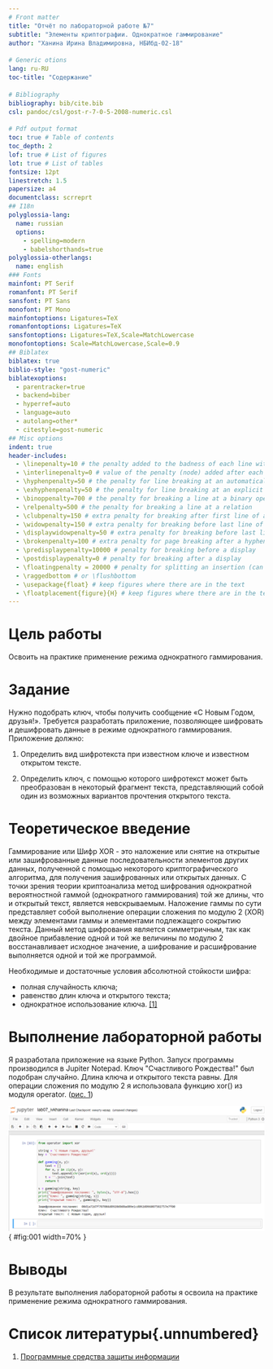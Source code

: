 ```yaml
---
# Front matter
title: "Отчёт по лабораторной работе №7"
subtitle: "Элементы криптографии. Однократное гаммирование"
author: "Ханина Ирина Владимировна, НБИбд-02-18"

# Generic otions
lang: ru-RU
toc-title: "Содержание"

# Bibliography
bibliography: bib/cite.bib
csl: pandoc/csl/gost-r-7-0-5-2008-numeric.csl

# Pdf output format
toc: true # Table of contents
toc_depth: 2
lof: true # List of figures
lot: true # List of tables
fontsize: 12pt
linestretch: 1.5
papersize: a4
documentclass: scrreprt
## I18n
polyglossia-lang:
  name: russian
  options:
	- spelling=modern
	- babelshorthands=true
polyglossia-otherlangs:
  name: english
### Fonts
mainfont: PT Serif
romanfont: PT Serif
sansfont: PT Sans
monofont: PT Mono
mainfontoptions: Ligatures=TeX
romanfontoptions: Ligatures=TeX
sansfontoptions: Ligatures=TeX,Scale=MatchLowercase
monofontoptions: Scale=MatchLowercase,Scale=0.9
## Biblatex
biblatex: true
biblio-style: "gost-numeric"
biblatexoptions:
  - parentracker=true
  - backend=biber
  - hyperref=auto
  - language=auto
  - autolang=other*
  - citestyle=gost-numeric
## Misc options
indent: true
header-includes:
  - \linepenalty=10 # the penalty added to the badness of each line within a paragraph (no associated penalty node) Increasing the value makes tex try to have fewer lines in the paragraph.
  - \interlinepenalty=0 # value of the penalty (node) added after each line of a paragraph.
  - \hyphenpenalty=50 # the penalty for line breaking at an automatically inserted hyphen
  - \exhyphenpenalty=50 # the penalty for line breaking at an explicit hyphen
  - \binoppenalty=700 # the penalty for breaking a line at a binary operator
  - \relpenalty=500 # the penalty for breaking a line at a relation
  - \clubpenalty=150 # extra penalty for breaking after first line of a paragraph
  - \widowpenalty=150 # extra penalty for breaking before last line of a paragraph
  - \displaywidowpenalty=50 # extra penalty for breaking before last line before a display math
  - \brokenpenalty=100 # extra penalty for page breaking after a hyphenated line
  - \predisplaypenalty=10000 # penalty for breaking before a display
  - \postdisplaypenalty=0 # penalty for breaking after a display
  - \floatingpenalty = 20000 # penalty for splitting an insertion (can only be split footnote in standard LaTeX)
  - \raggedbottom # or \flushbottom
  - \usepackage{float} # keep figures where there are in the text
  - \floatplacement{figure}{H} # keep figures where there are in the text
---
```


# Цель работы

Освоить на практике применение режима однократного гаммирования.

# Задание

Нужно подобрать ключ, чтобы получить сообщение «С Новым Годом, друзья!». Требуется разработать приложение, позволяющее шифровать и дешифровать данные в 
режиме однократного гаммирования. Приложение должно:

1. Определить вид шифротекста при известном ключе и известном открытом тексте.

2. Определить ключ, с помощью которого шифротекст может быть преобразован в некоторый фрагмент текста, представляющий собой один из возможных вариантов прочтения открытого текста.

# Теоретическое введение

Гаммирование или Шифр XOR - это наложение или снятие на открытые или зашифрованные данные последовательности элементов других данных, полученной с помощью некоторого криптографического 
алгоритма, для получения зашифрованных или открытых данных. С точки зрения теории криптоанализа метод шифрования однократной вероятностной гаммой (однократного гаммирования) 
той же длины, что и открытый текст, является невскрываемым. Наложение гаммы по сути представляет собой выполнение операции сложения по модулю 2 (XOR) между элементами 
гаммы и элементами подлежащего сокрытию текста. Данный метод шифрования является симметричным, так как двойное прибавление одной и той же величины по модулю 2 восстанавливает 
исходное значение, а шифрование и расшифрование выполняется одной и той же программой.

Необходимые и достаточные условия абсолютной стойкости шифра:
- полная случайность ключа;
- равенство длин ключа и открытого текста;
- однократное использование ключа. [[1]](https://referatbank.ru/referat/preview/7337/metodichka-programmnye-sredstva-zaschity-informacii.html)

# Выполнение лабораторной работы

Я разработала приложение на языке Python. Запуск программы производился в Jupiter Notepad. Ключ "Счастливого Рождества!" был подобран случайно. Длина ключа и открытого текста равны. 
Для операции сложения по модулю 2 я использовала функцию xor() из модуля operator. ([рис. 1](image/1.png))

![Рис 1. Код приложения](image/1.png){ #fig:001 width=70% }

# Выводы

В результате выполнения лабораторной работы я освоила на практике применение режима однократного гаммирования.

# Список литературы{.unnumbered}

1. [Программные средства защиты информации](https://referatbank.ru/referat/preview/7337/metodichka-programmnye-sredstva-zaschity-informacii.html)
